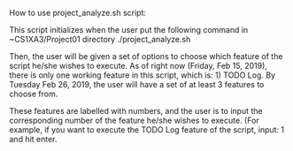 How to use project_analyze.sh script:

This script initializes when the user put the following command in ~CS1XA3/Project01 directory
./project_analyze.sh 

Then, the user will be given a set of options to choose which feature of the script he/she wishes to execute. 
As of right now (Friday, Feb 15, 2019), there is only one working feature in this script, which is: 1) TODO Log.
By Tuesday Feb 26, 2019, the user will have a set of at least 3 features to choose from.

These features are labelled with numbers, and the user is to input the corresponding number of the feature he/she wishes to execute.
(For example, if you want to execute the TODO Log feature of the script, input:
1
and hit enter. 
